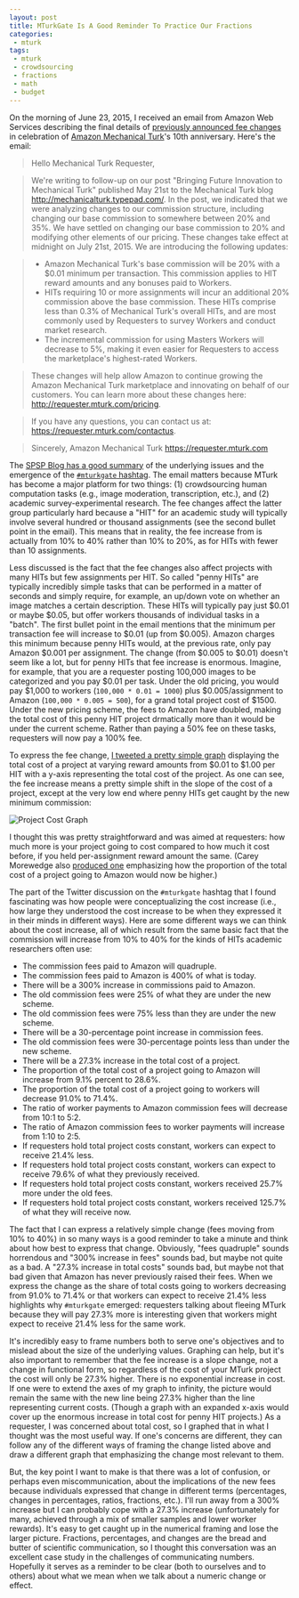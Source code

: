 ```yaml
---
layout: post
title: MTurkGate Is A Good Reminder To Practice Our Fractions
categories:
 - mturk
tags:
 - mturk
 - crowdsourcing
 - fractions
 - math
 - budget
---
```


On the morning of June 23, 2015, I received an email from Amazon Web Services describing the final details of [previously announced fee changes](http://mechanicalturk.typepad.com/blog/2015/05/bringing-future-innovation-to-mechanical-turk.html) in celebration of [Amazon Mechanical Turk](https://www.mturk.com/mturk/welcome)'s 10th anniversary. Here's the email:

> Hello Mechanical Turk Requester,

> We're writing to follow-up on our post "Bringing Future Innovation to Mechanical Turk" published May 21st to the Mechanical Turk blog http://mechanicalturk.typepad.com/. In the post, we indicated that we were analyzing changes to our commission structure, including changing our base commission to somewhere between 20% and 35%. We have settled on changing our base commission to 20% and modifying other elements of our pricing. These changes take effect at midnight on July 21st, 2015. We are introducing the following updates:

> - Amazon Mechanical Turk's base commission will be 20% with a $0.01 minimum per transaction. This commission applies to HIT reward amounts and any bonuses paid to Workers.
> - HITs requiring 10 or more assignments will incur an additional 20% commission above the base commission. These HITs comprise less than 0.3% of Mechanical Turk's overall HITs, and are most commonly used by Requesters to survey Workers and conduct market research.
> - The incremental commission for using Masters Workers will decrease to 5%, making it even easier for Requesters to access the marketplace's highest-rated Workers.

> These changes will help allow Amazon to continue growing the Amazon Mechanical Turk marketplace and innovating on behalf of our customers. You can learn more about these changes here: http://requester.mturk.com/pricing.

> If you have any questions, you can contact us at: https://requester.mturk.com/contactus.

> Sincerely,
> Amazon Mechanical Turk
> https://requester.mturk.com
    
The [SPSP Blog has a good summary](http://www.spspblog.org/mechanical-turk-quadruples-survey-fees-mturkgate-ensues/) of the underlying issues and the emergence of the [`#mturkgate` hashtag](https://twitter.com/search?q=%23mturkgate). The email matters because MTurk has become a major platform for two things: (1) crowdsourcing human computation tasks (e.g., image moderation, transcription, etc.), and (2) academic survey-experimental research. The fee changes affect the latter group particularly hard because a "HIT" for an academic study will typically involve several hundred or thousand assignments (see the second bullet point in the email). This means that in reality, the fee increase from is actually from 10% to 40% rather than 10% to 20%, as for HITs with fewer than 10 assignments. 

Less discussed is the fact that the fee changes also affect projects with many HITs but few assignments per HIT. So called "penny HITs" are typically incredibly simple tasks that can be performed in a matter of seconds and simply require, for example, an up/down vote on whether an image matches a certain description. These HITs will typically pay just $0.01 or maybe $0.05, but offer workers thousands of individual tasks in a "batch". The first bullet point in the email mentions that the minimum per transaction fee will increase to $0.01 (up from $0.005). Amazon charges this minimum because penny HITs would, at the previous rate, only pay Amazon $0.001 per assignment. The change (from $0.005 to $0.01) doesn't seem like a lot, but for penny HITs that fee increase is enormous. Imagine, for example, that you are a requester posting 100,000 images to be categorized and you pay $0.01 per task. Under the old pricing, you would pay $1,000 to workers (`100,000 * 0.01 = 1000`) plus $0.005/assignment to Amazon (`100,000 * 0.005 = 500`), for a grand total project cost of $1500. Under the new pricing scheme, the fees to Amazon have doubled, making the total cost of this penny HIT project drmatically more than it would be under the current scheme. Rather than paying a 50% fee on these tasks, requesters will now pay a 100% fee.

To express the fee change, [I tweeted a pretty simple graph](https://twitter.com/thosjleeper/status/613223405983281153) displaying the total cost of a project at varying reward amounts from $0.01 to $1.00 per HIT with a y-axis representing the total cost of the project. As one can see, the fee increase means a pretty simple shift in the slope of the cost of a project, except at the very low end where penny HITs get caught by the new minimum commission:

![Project Cost Graph](https://pbs.twimg.com/media/CIKbRaRWoAIroMW.png)

I thought this was pretty straightforward and was aimed at requesters: how much more is your project going to cost compared to how much it cost before, if you held per-assignment reward amount the same. (Carey Morewedge also [produced one](https://twitter.com/morewedge/status/613438957859250177) emphasizing how the proportion of the total cost of a project going to Amazon would now be higher.)

The part of the Twitter discussion on the `#mturkgate` hashtag that I found fascinating was how people were conceptualizing the cost increase (i.e., how large they understood the cost increase to be when they expressed it in their minds in different ways). Here are some different ways we can think about the cost increase, all of which result from the same basic fact that the commission will increase from 10% to 40% for the kinds of HITs academic researchers often use:

 - The commission fees paid to Amazon will quadruple.
 - The commission fees paid to Amazon is 400% of what is today.
 - There will be a 300% increase in commissions paid to Amazon.
 - The old commission fees were 25% of what they are under the new scheme.
 - The old commission fees were 75% less than they are under the new scheme.
 - There will be a 30-percentage point increase in commission fees.
 - The old commission fees were 30-percentage points less than under the new scheme.
 - There will be a 27.3% increase in the total cost of a project.
 - The proportion of the total cost of a project going to Amazon will increase from 9.1% percent to 28.6%.
 - The proportion of the total cost of a project going to workers will decrease 91.0% to 71.4%.
 - The ratio of worker payments to Amazon commission fees will decrease from 10:1 to 5:2.
 - The ratio of Amazon commission fees to worker payments will increase from 1:10 to 2:5.
 - If requesters hold total project costs constant, workers can expect to receive 21.4% less.
 - If requesters hold total project costs constant, workers can expect to receive 79.6% of what they previously received.
 - If requesters hold total project costs constant, workers received 25.7% more under the old fees.
 - If requesters hold total project costs constant, workers received 125.7% of what they will receive now.
 
The fact that I can express a relatively simple change (fees moving from 10% to 40%) in so many ways is a good reminder to take a minute and think about how best to express that change. Obviously, "fees quadruple" sounds horrendous and "300% increase in fees" sounds bad, but maybe not quite as a bad. A "27.3% increase in total costs" sounds bad, but maybe not that bad given that Amazon has never previously raised their fees. When we express the change as the share of total costs going to workers decreasing from 91.0% to 71.4% or that workers can expect to receive 21.4% less highlights why `#mturkgate` emerged: requesters talking about fleeing MTurk because they will pay 27.3% more is interesting given that workers might expect to receive 21.4% less for the same work.

It's incredibly easy to frame numbers both to serve one's objectives and to mislead about the size of the underlying values. Graphing can help, but it's also important to remember that the fee increase is a slope change, not a change in functional form, so regardless of the cost of your MTurk project the cost will only be 27.3% higher. There is no exponential increase in cost. If one were to extend the axes of my graph to infinity, the picture would remain the same with the new line being 27.3% higher than the line representing current costs. (Though a graph with an expanded x-axis would cover up the enormous increase in total cost for penny HIT projects.) As a requester, I was concerned about total cost, so I graphed that in what I thought was the most useful way. If one's concerns are different, they can follow any of the different ways of framing the change listed above and draw a different graph that emphasizing the change most relevant to them.

But, the key point I want to make is that there was a lot of confusion, or perhaps even miscommunication, about the implications of the new fees because individuals expressed that change in different terms (percentages, changes in percentages, ratios, fractions, etc.). I'll run away from a 300% increase but I can probably cope with a 27.3% increase (unfortunately for many, achieved through a mix of smaller samples and lower worker rewards). It's easy to get caught up in the numerical framing and lose the larger picture. Fractions, percentages, and changes are the bread and butter of scientific communication, so I thought this conversation was an excellent case study in the challenges of communicating numbers. Hopefully it serves as a reminder to be clear (both to ourselves and to others) about what we mean when we talk about a numeric change or effect.

